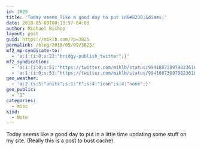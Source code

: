 ```yaml
---
id: 3825
title: 'Today seems like a good day to put in&#8230;&diams;'
date: 2018-05-09T08:13:57-04:00
author: Michael Bishop
layout: post
guid: https://miklb.com/?p=3825
permalink: /blog/2018/05/09/3825/
mf2_mp-syndicate-to:
  - 'a:1:{i:0;s:22:"bridgy-publish_twitter";}'
mf2_syndication:
  - 'a:1:{i:0;s:51:"https://twitter.com/miklb/status/994188738979823616";}'
  - 'a:1:{i:0;s:51:"https://twitter.com/miklb/status/994188738979823616";}'
geo_weather:
  - 'a:2:{s:5:"units";s:1:"F";s:4:"icon";s:4:"none";}'
geo_public:
  - "1"
categories:
  - misc
kind:
  - Note
---
```

Today seems like a good day to put in a little time updating some stuff on my site. (Really this is a post to bust cache)